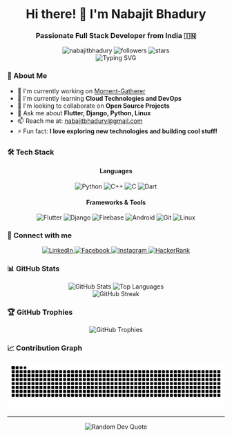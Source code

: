<h1 align="center">Hi there! 👋 I'm Nabajit Bhadury</h1>
<h3 align="center">Passionate Full Stack Developer from India 🇮🇳</h3>

<div align="center">
  <img src="https://komarev.com/ghpvc/?username=nabajitbhadury&label=Profile%20views&color=0e75b6&style=flat" alt="nabajitbhadury" />
  <img src="https://img.shields.io/github/followers/nabajitbhadury?label=Followers&style=social" alt="followers" />
  <img src="https://img.shields.io/github/stars/nabajitbhadury?label=Stars&style=social" alt="stars" />
</div>

<div align="center">
  <img src="https://readme-typing-svg.herokuapp.com?font=Fira+Code&pause=1000&color=2C9AD1&center=true&vCenter=true&width=435&lines=Full+Stack+Developer;Flutter+%26+Django+Enthusiast;Open+Source+Contributor;Always+Learning+New+Things" alt="Typing SVG" />
</div>

### 🚀 About Me

- 🔭 I'm currently working on [Moment-Gatherer](https://github.com/NabajitBhadury/Moment-Gatherer)
- 🌱 I'm currently learning **Cloud Technologies and DevOps**
- 👯 I'm looking to collaborate on **Open Source Projects**
- 💬 Ask me about **Flutter, Django, Python, Linux**
- 📫 Reach me at: [nabajitbhadury@gmail.com](mailto:nabajitbhadury@gmail.com)
- ⚡ Fun fact: **I love exploring new technologies and building cool stuff!**

### 🛠️ Tech Stack

<div align="center">
  
#### Languages
![Python](https://img.shields.io/badge/Python-3776AB?style=for-the-badge&logo=python&logoColor=white)
![C++](https://img.shields.io/badge/C++-00599C?style=for-the-badge&logo=c%2B%2B&logoColor=white)
![C](https://img.shields.io/badge/C-00599C?style=for-the-badge&logo=c&logoColor=white)
![Dart](https://img.shields.io/badge/Dart-0175C2?style=for-the-badge&logo=dart&logoColor=white)

#### Frameworks & Tools
![Flutter](https://img.shields.io/badge/Flutter-02569B?style=for-the-badge&logo=flutter&logoColor=white)
![Django](https://img.shields.io/badge/Django-092E20?style=for-the-badge&logo=django&logoColor=white)
![Firebase](https://img.shields.io/badge/Firebase-FFCA28?style=for-the-badge&logo=firebase&logoColor=black)
![Android](https://img.shields.io/badge/Android-3DDC84?style=for-the-badge&logo=android&logoColor=white)
![Git](https://img.shields.io/badge/Git-F05032?style=for-the-badge&logo=git&logoColor=white)
![Linux](https://img.shields.io/badge/Linux-FCC624?style=for-the-badge&logo=linux&logoColor=black)

</div>

### 🤝 Connect with me

<div align="center">
  <a href="https://linkedin.com/in/nabajit-bhadury-5a123b24a/" target="_blank">
    <img src="https://img.shields.io/badge/LinkedIn-0077B5?style=for-the-badge&logo=linkedin&logoColor=white" alt="LinkedIn"/>
  </a>
  <a href="https://www.facebook.com/profile.php?id=100085957776075" target="_blank">
    <img src="https://img.shields.io/badge/Facebook-1877F2?style=for-the-badge&logo=facebook&logoColor=white" alt="Facebook"/>
  </a>
  <a href="https://instagram.com/dh__eu" target="_blank">
    <img src="https://img.shields.io/badge/Instagram-E4405F?style=for-the-badge&logo=instagram&logoColor=white" alt="Instagram"/>
  </a>
  <a href="https://www.hackerrank.com/nabajitbhadury" target="_blank">
    <img src="https://img.shields.io/badge/HackerRank-2EC866?style=for-the-badge&logo=hackerrank&logoColor=white" alt="HackerRank"/>
  </a>
</div>

### 📊 GitHub Stats

<div align="center">
  <img src="https://github-readme-stats.vercel.app/api?username=nabajitbhadury&show_icons=true&theme=tokyonight" alt="GitHub Stats" height="150" />
  <img src="https://github-readme-stats.vercel.app/api/top-langs/?username=nabajitbhadury&layout=compact&theme=tokyonight" alt="Top Languages" height="150" />
</div>

<div align="center">
  <img src="https://github-readme-streak-stats.herokuapp.com/?user=nabajitbhadury&theme=tokyonight" alt="GitHub Streak" />
</div>

### 🏆 GitHub Trophies

<div align="center">
  <img src="https://github-profile-trophy.vercel.app/?username=nabajitbhadury&theme=tokyonight&no-frame=false&no-bg=false&margin-w=4" alt="GitHub Trophies" />
</div>

### 📈 Contribution Graph

<div align="center">
  <img src="https://raw.githubusercontent.com/nabajitbhadury/nabajitbhadury/output/github-contribution-grid-snake.svg" alt="Snake eating contribution graph" />
</div>

---

<div align="center">
  <img src="https://quotes-github-readme.vercel.app/api?type=horizontal&theme=tokyonight" alt="Random Dev Quote" />
</div>

